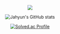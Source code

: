 <div align="center">
<img src="https://capsule-render.vercel.app/api?type=waving&color=auto&height=300&section=header%20render&fontSize=90&text=JAHYUN's%20Github" />

![Jahyun's GitHub stats](https://github-readme-stats.vercel.app/api?username=YOONJAHYUN&show_icons=true&theme=solarized-light)

</div>

<div align="center">

<div align="center">

[![Solved.ac
Profile](http://mazassumnida.wtf/api/generate_badge?boj=jalonge)](https://solved.ac/jalonge)







</div>
